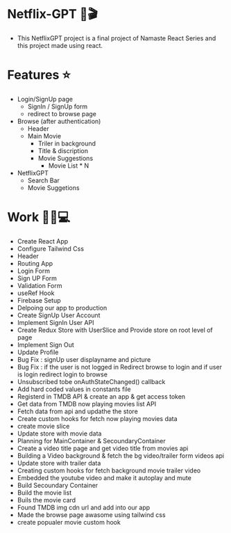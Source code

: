 # Netflix-GPT 🎦🎬

- This NetflixGPT project is a final project of Namaste React Series and this project made using react.

# Features ⭐
- Login/SignUp page
    - SignIn / SignUp form
    - redirect to browse page
- Browse (after authentication)
    - Header
    - Main Movie
        - Triler in background
        - Title & discription
        - Movie Suggestions
            - Movie List * N
- NetflixGPT
    - Search Bar
    - Movie Suggetions

# Work 🧑‍💻💻
- Create React App
- Configure Tailwind Css
- Header
- Routing App
- Login Form
- Sign UP Form
- Validation Form
- useRef Hook
- Firebase Setup
- Delpoing our app to production
- Create SignUp User Account
- Implement SignIn User API
- Create Redux Store with UserSlice and Provide store on root level of page
- Implement Sign Out
- Update Profile
- Bug Fix : signUp user displayname and picture
- Bug Fix : if the user is not logged in Redirect browse to login and if user is login redirect login to browse
- Unsubscribed tobe onAuthStateChanged() callback
- Add hard coded values in constants file
- Registerd in TMDB API & create an app & get access token
- Get data from TMDB now playing movies list API
- Fetch data from api and updathe the store
- Create custom hooks for fetch now playing movies data
- create movie slice
- Update store with movie data
- Planning for MainContainer & SecoundaryContainer
- Create a video title page and get video title from movies api
- Building a Video background & fetch the bg video/trailer form videos api  
- Update store with trailer data
- Creating custom hooks for fetch background movie trailer video 
- Embedded the youtube video and make it autoplay and mute
- Build Secoundary Container
- Build the movie list
- Buils the movie card
- Found TMDB img cdn url and add into our app
- Made the browse page awasome using tailwind css
- create popualer movie custom hook